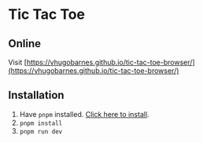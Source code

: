 # Tic Tac Toe

## Online
Visit [https://vhugobarnes.github.io/tic-tac-toe-browser/](https://vhugobarnes.github.io/tic-tac-toe-browser/)

## Installation
1. Have `pnpm` installed. [Click here to install](https://pnpm.io/installation).
2. `pnpm install`
3. `pnpm run dev`